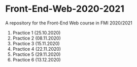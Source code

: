 # Front-End-Web-2020-2021
A repository for the Front-End Web course in FMI 2020/2021

1. Practice 1 (25.10.2020)
2. Practice 2 (08.11.2020)
3. Practice 3 (15.11.2020)
4. Practice 4 (22.11.2020)
5. Practice 5 (29.11.2020)
6. Practice 6 (13.12.2020)
